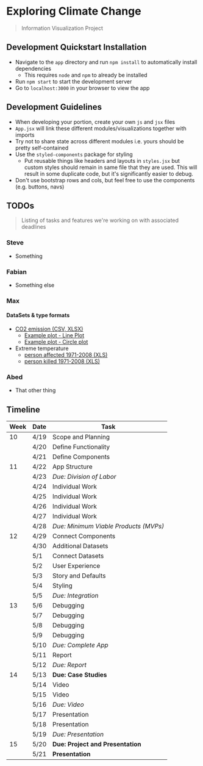 # Exploring Climate Change
> Information Visualization Project

## Development Quickstart Installation
* Navigate to the `app` directory and run `npm install` to automatically install dependencies
  * This requires `node` and `npm` to already be installed
* Run `npm start` to start the development server
* Go to `localhost:3000` in your browser to view the app

## Development Guidelines
* When developing your portion, create your own `js` and `jsx` files
* `App.jsx` will link these different modules/visualizations together with imports
* Try not to share state across different modules i.e. yours should be pretty self-contained
* Use the `styled-components` package for styling
  * Put reusable things like headers and layouts in `styles.jsx` but custom styles should remain in same file that they are used.  This will result in some duplicate code, but it's significantly easier to debug.
* Don't use bootstrap rows and cols, but feel free to use the components (e.g. buttons, navs)

## TODOs
> Listing of tasks and features we're working on with associated deadlines
### Steve
* Something

### Fabian
* Something else

### Max
#### DataSets & type formats
* [CO2 emission (CSV, XLSX)](https://www.gapminder.org/data/?fbclid=IwAR0X_u7_UY8mcXPHC1hP2esrgkFCVh6wGexF19ys-anB0EBAcVQl1EiDqzk)  
  * [Example plot - Line Plot](https://www.gapminder.org/tools/#$state$marker$axis_y$which=co2_emissions_tonnes_per_person&spaceRef:null;;;&chart-type=linechart)
  * [Example plot - Circle plot](https://www.gapminder.org/tools/#$state$marker$axis_y$which=co2_emissions_tonnes_per_person&domainMin:null&domainMax:null&zoomedMin:null&zoomedMax:null&scaleType=genericLog&spaceRef:null;;;&chart-type=bubbles)
* Extreme temperature
    * [person affected 1971-2008 (XLS)](https://docs.google.com/spreadsheets/d/1IKD51VpIaK2Dk4hwTURMjsGcmHWq7BudL4vRtlRJ4VM/pub#)
    * [person killed 1971-2008 (XLS)](https://docs.google.com/spreadsheets/d/1LC6WyEXrPWtEjVzhEPUC8Ma1tJg1XEz9eFilS03kggw/pub)
### Abed
* That other thing

## Timeline
| Week  | Date  | Task
| ---   | ---   | ---
| 10    | 4/19  | Scope and Planning
|       | 4/20  | Define Functionality
|       | 4/21  | Define Components
| 11    | 4/22  | App Structure
|       | 4/23  | *Due: Division of Labor*
|       | 4/24  | Individual Work
|       | 4/25  | Individual Work
|       | 4/26  | Individual Work
|       | 4/27  | Individual Work
|       | 4/28  | *Due: Minimum Viable Products (MVPs)*
| 12    | 4/29  | Connect Components
|       | 4/30  | Additional Datasets
|       | 5/1   | Connect Datasets
|       | 5/2   | User Experience
|       | 5/3   | Story and Defaults
|       | 5/4   | Styling
|       | 5/5   | *Due: Integration*
| 13    | 5/6   | Debugging
|       | 5/7   | Debugging
|       | 5/8   | Debugging
|       | 5/9   | Debugging
|       | 5/10  | *Due: Complete App*
|       | 5/11  | Report
|       | 5/12  | *Due: Report*
| 14    | 5/13  | **Due: Case Studies**
|       | 5/14  | Video
|       | 5/15  | Video
|       | 5/16  | *Due: Video*
|       | 5/17  | Presentation
|       | 5/18  | Presentation
|       | 5/19  | *Due: Presentation*
| 15    | 5/20  | **Due: Project and Presentation**
|       | 5/21  | **Presentation**
